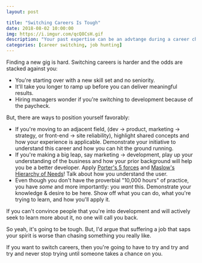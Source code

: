 ```yaml
---
layout: post

title: "Switching Careers Is Tough"
date: 2018-08-02 10:00:00
img: https://i.imgur.com/qcQ8CsH.gif
description: "Your past expertise can be an advtange during a career change"
categories: [career switching, job hunting]
---
```


Finding a new gig is hard. Switching careers is harder and the odds are stacked against you:

- You're starting over with a new skill set and no seniority.
- It'll take you longer to ramp up before you can deliver meaningful results.
- Hiring managers wonder if you're switching to development because of the paycheck.

But, there are ways to position yourself favorably:

- If you're moving to an adjacent field, (dev → product, marketing → strategy, or front-end → site reliability), highlight shared concepts and how your experience is applicable. Demonstrate your initiative to understand this career and how you can hit the ground running.
- If you're making a big leap, say marketing → development, play up your understanding of the business and how your prior background will help you be a better developer. Apply [Porter's 5 forces](https://www.wikiwand.com/en/Porter%27s_five_forces_analysis) and [Maslow's Hierarchy of Needs](https://www.wikiwand.com/en/Maslow%27s_hierarchy_of_needs)! Talk about how you understand the user.
- Even though you don't have the proverbial "10,000 hours" of practice, you have _some_ and more importantly: you _want_ this. Demonstrate your knowledge & desire to be here. Show off what you can do, what you're trying to learn, and how you'll apply it.

If you can't convince people that you're into development and will actively seek to learn more about it, no one will call you back.

So yeah, it's going to be tough. But, I'd argue that suffering a job that saps your spirit is worse than chasing something you really like.

If you want to switch careers, then you're going to have to try and try and try and never stop trying until someone takes a chance on you.